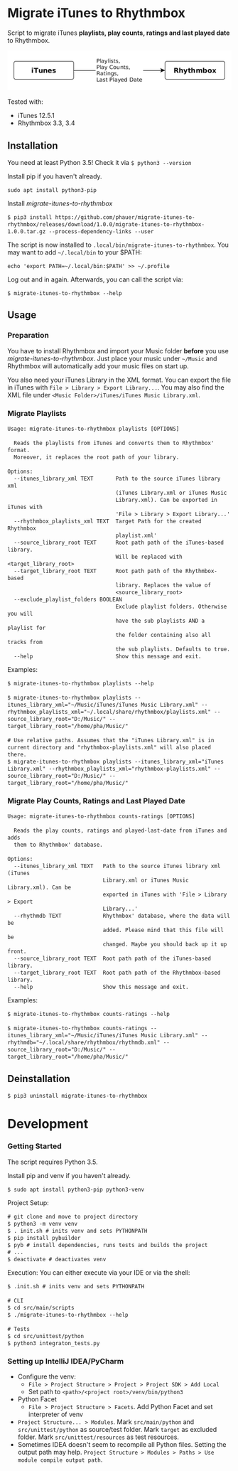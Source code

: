 # Migrate iTunes to Rhythmbox

Script to migrate iTunes **playlists, play counts, ratings and last played date** to Rhythmbox.

![Convert iTunes playlists, play counts and ratings to Rhyhtmbox](featured_image.png)

Tested with:
- iTunes 12.5.1
- Rhythmbox 3.3, 3.4

## Installation
You need at least Python 3.5! Check it via `$ python3 --version`

Install pip if you haven't already.
```
sudo apt install python3-pip 
```
Install _migrate-itunes-to-rhythmbox_
```
$ pip3 install https://github.com/phauer/migrate-itunes-to-rhythmbox/releases/download/1.0.0/migrate-itunes-to-rhythmbox-1.0.0.tar.gz --process-dependency-links --user
```
The script is now installed to `.local/bin/migrate-itunes-to-rhythmbox`. You may want to add `~/.local/bin` to your $PATH:
```
echo 'export PATH=~/.local/bin:$PATH' >> ~/.profile 
```
Log out and in again. Afterwards, you can call the script via:
```
$ migrate-itunes-to-rhythmbox --help
```
## Usage

### Preparation
You have to install Rhythmbox and import your Music folder **before** you use _migrate-itunes-to-rhythmbox_. 
Just place your music under `~/Music` and Rhythmbox will automatically add your music files on start up.

You also need your iTunes Library in the XML format. You can export the file in iTunes with `File > Library > Export Library...`.
You may also find the XML file under `<Music Folder>/iTunes/iTunes Music Library.xml`. 

### Migrate Playlists
```
Usage: migrate-itunes-to-rhythmbox playlists [OPTIONS]

  Reads the playlists from iTunes and converts them to Rhythmbox' format.
  Moreover, it replaces the root path of your library.

Options:
  --itunes_library_xml TEXT       Path to the source iTunes library xml
                                  (iTunes Library.xml or iTunes Music
                                  Library.xml). Can be exported in iTunes with
                                  'File > Library > Export Library...'
  --rhythmbox_playlists_xml TEXT  Target Path for the created Rhythmbox
                                  playlist.xml'
  --source_library_root TEXT      Root path path of the iTunes-based library.
                                  Will be replaced with <target_library_root>
  --target_library_root TEXT      Root path path of the Rhythmbox-based
                                  library. Replaces the value of
                                  <source_library_root>
  --exclude_playlist_folders BOOLEAN
                                  Exclude playlist folders. Otherwise you will
                                  have the sub playlists AND a playlist for
                                  the folder containing also all tracks from
                                  the sub playlists. Defaults to true.
  --help                          Show this message and exit.
```

Examples:

```
$ migrate-itunes-to-rhythmbox playlists --help

$ migrate-itunes-to-rhythmbox playlists --itunes_library_xml="~/Music/iTunes/iTunes Music Library.xml" --rhythmbox_playlists_xml="~/.local/share/rhythmbox/playlists.xml" --source_library_root="D:/Music/" --target_library_root="/home/pha/Music/"

# Use relative paths. Assumes that the "iTunes Library.xml" is in current directory and "rhythmbox-playlists.xml" will also placed there.
$ migrate-itunes-to-rhythmbox playlists --itunes_library_xml="iTunes Library.xml" --rhythmbox_playlists_xml="rhythmbox-playlists.xml" --source_library_root="D:/Music/" --target_library_root="/home/pha/Music/"
```

### Migrate Play Counts, Ratings and Last Played Date
```
Usage: migrate-itunes-to-rhythmbox counts-ratings [OPTIONS]

  Reads the play counts, ratings and played-last-date from iTunes and adds
  them to Rhythmbox' database.

Options:
  --itunes_library_xml TEXT   Path to the source iTunes library xml (iTunes
                              Library.xml or iTunes Music Library.xml). Can be
                              exported in iTunes with 'File > Library > Export
                              Library...'
  --rhythmdb TEXT             Rhythmbox' database, where the data will be
                              added. Please mind that this file will be
                              changed. Maybe you should back up it up front.
  --source_library_root TEXT  Root path path of the iTunes-based library.
  --target_library_root TEXT  Root path path of the Rhythmbox-based library.
  --help                      Show this message and exit.
```

Examples:
```
$ migrate-itunes-to-rhythmbox counts-ratings --help

$ migrate-itunes-to-rhythmbox counts-ratings --itunes_library_xml="~/Music/iTunes/iTunes Music Library.xml" --rhythmdb="~/.local/share/rhythmbox/rhythmdb.xml" --source_library_root="D:/Music/" --target_library_root="/home/pha/Music/"
```

## Deinstallation
```
$ pip3 uninstall migrate-itunes-to-rhythmbox
```

# Development

### Getting Started
The script requires Python 3.5.

Install pip and venv if you haven't already.
```
$ sudo apt install python3-pip python3-venv
```

Project Setup:
```
# git clone and move to project directory
$ python3 -m venv venv
$ . init.sh # inits venv and sets PYTHONPATH
$ pip install pybuilder
$ pyb # install dependencies, runs tests and builds the project
# ...
$ deactivate # deactivates venv
```

Execution: You can either execute via your IDE or via the shell:
```
$ .init.sh # inits venv and sets PYTHONPATH

# CLI 
$ cd src/main/scripts
$ ./migrate-itunes-to-rhythmbox --help

# Tests
$ cd src/unittest/python
$ python3 integraton_tests.py
```

### Setting up IntelliJ IDEA/PyCharm
- Configure the venv:
  - `File > Project Structure > Project > Project SDK > Add Local`
  - Set path to `<path>/<project root>/venv/bin/python3`
- Python Facet
  - `File > Project Structure > Facets`. Add Python Facet and set interpreter of venv
- `Project Structure... > Modules`. Mark `src/main/python` and `src/unittest/python` as source/test folder. Mark `target` as excluded folder. Mark `src/unittest/resources` as test resources. 
- Sometimes IDEA doesn't seem to recompile all Python files. Setting the output path may help. `Project Structure > Modules > Paths > Use module compile output path`.